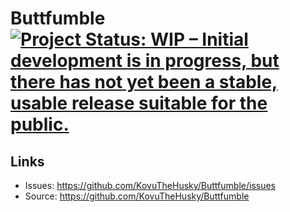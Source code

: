 # Buttfumble [![Project Status: WIP – Initial development is in progress, but there has not yet been a stable, usable release suitable for the public.](https://www.repostatus.org/badges/latest/wip.svg)](https://www.repostatus.org/#wip)

## Links

* Issues: <https://github.com/KovuTheHusky/Buttfumble/issues>
* Source: <https://github.com/KovuTheHusky/Buttfumble>
